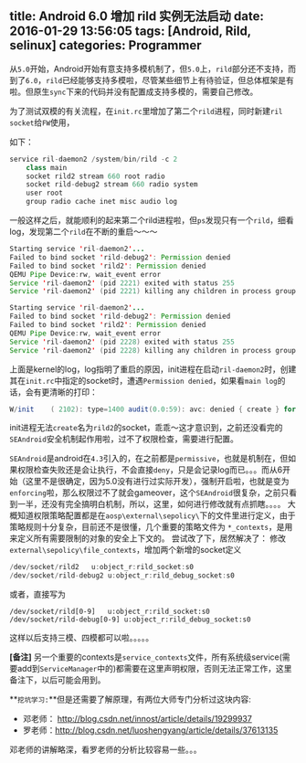title: Android 6.0 增加 rild 实例无法启动
date: 2016-01-29 13:56:05
tags: [Android, Rild, selinux]
categories: Programmer
---

从`5.0`开始，Android开始有意支持多模机制了，但`5.0`上，`rild`部分还不支持，而到了`6.0`，`rild`已经能够支持多模啦，尽管某些细节上有待验证，但总体框架是有啦。但原生`sync`下来的代码并没有配置成支持多模的，需要自己修改。
<!--more-->
为了测试双模的有关流程，在`init.rc`里增加了第二个`rild`进程，同时新建`ril socket`给`FW`使用，

如下：
```java
service ril-daemon2 /system/bin/rild -c 2
    class main
    socket rild2 stream 660 root radio
    socket rild-debug2 stream 660 radio system
    user root
    group radio cache inet misc audio log
```
一般这样之后，就能顺利的起来第二个rild进程啦，但`ps`发现只有一个`rild`，细看log，发现第二个`rild`在不断的重启～～～
```java
Starting service 'ril-daemon2'...
Failed to bind socket 'rild-debug2': Permission denied
Failed to bind socket 'rild2': Permission denied
QEMU Pipe Device:rw, wait_event error
Service 'ril-daemon2' (pid 2221) exited with status 255
Service 'ril-daemon2' (pid 2221) killing any children in process group

Starting service 'ril-daemon2'...
Failed to bind socket 'rild-debug2': Permission denied
Failed to bind socket 'rild2': Permission denied
QEMU Pipe Device:rw, wait_event error
Service 'ril-daemon2' (pid 2228) exited with status 255
Service 'ril-daemon2' (pid 2228) killing any children in process group
```
上面是kernel的log，log指明了重启的原因，init进程在启动`ril-daemon2`时，创建其在`init.rc`中指定的socket时，遭遇`Permission denied`，如果看`main log`的话，会有更清晰的打印：
```java
W/init    ( 2102): type=1400 audit(0.0:59): avc: denied { create } for name="rild2" scontext=u:r:init:s0 tcontext=u:object_r:socket_device:s0 tclass=sock_file permissive=0
```
init进程无法`create`名为`rild2`的socket，乖乖～这才意识到，之前还没看完的`SEAndroid`安全机制起作用啦，过不了权限检查，需要进行配置。

`SEAndroid`是android在`4.3`引入的，在之前都是`permissive`，也就是机制在，但如果权限检查失败还是会让执行，不会直接`deny`，只是会记录log而已。。。而从6开始（这里不是很确定，因为5.0没有进行过实际开发），强制开启啦，也就是变为`enforcing`啦，那么权限过不了就会gameover，这个`SEAndroid`很复杂，之前只看到一半，还没有完全搞明白机制，所以，这里，如何进行修改就有点抓瞎。。。。
大概知道权限策略配置都是在`aosp\external\sepolicy\`下的文件里进行定义，由于策略规则十分复杂，目前还不是很懂，几个重要的策略文件为 `*_contexts`，是用来定义所有需要限制的对象的安全上下文的。
尝试改了下，居然解决了：
修改`external\sepolicy\file_contexts`，增加两个新增的socket定义
```java
/dev/socket/rild2	u:object_r:rild_socket:s0
/dev/socket/rild-debug2	u:object_r:rild_debug_socket:s0
```
或者，直接写为
```
/dev/socket/rild[0-9]	u:object_r:rild_socket:s0
/dev/socket/rild-debug[0-9]	u:object_r:rild_debug_socket:s0
```
这样以后支持三模、四模都可以啦。。。。。

**[备注]** 另一个重要的contexts是`service_contexts`文件，所有系统级service(需要add到`ServiceManager`中的)都需要在这里声明权限，否则无法正常工作，这里备注下，以后可能会用到。

**`挖坑学习:`**但是还需要了解原理，有两位大师专门分析过这块内容:
- 邓老师： http://blog.csdn.net/innost/article/details/19299937
- 罗老师：http://blog.csdn.net/luoshengyang/article/details/37613135

邓老师的讲解略深，看罗老师的分析比较容易一些。。。


